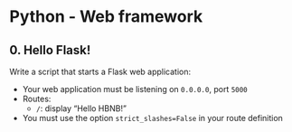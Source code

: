# Python - Web framework

## 0. Hello Flask!
Write a script that starts a Flask web application:
* Your web application must be listening on ```0.0.0.0```, port ```5000```
* Routes:
    * ```/```: display “Hello HBNB!”
* You must use the option ```strict_slashes=False``` in your route definition
